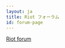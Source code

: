 ```yaml
---
layout: ja
title: Riot フォーラム
id: forum-page
---
```


<a class="muut m-app-loading" href="https://muut.com/i/riot-js">Riot forum</a>
<script src="https://cdn.muut.com/1/moot.min.js"></script>
